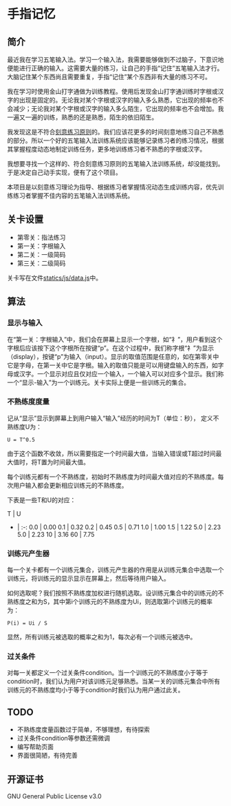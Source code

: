 # 手指记忆

## 简介

最近我在学习五笔输入法。学习一个输入法，我需要能够做到不过脑子，下意识地便能进行正确的输入。这需要大量的练习，让自己的手指“记住”五笔输入法才行。大脑记住某个东西尚且需要重复，手指“记住”某个东西非有大量的练习不可。

我在学习时使用金山打字通做为训练教程。使用后发现金山打字通训练时字根或汉字的出现是固定的。无论我对某个字根或汉字的输入多么熟悉，它出现的频率也不会减少；无论我对某个字根或汉字的输入多么陌生，它出现的频率也不会增加。我一遍又一遍的训练，熟悉的还是熟悉，陌生的依旧陌生。

我发现这是不符合[刻意练习原则](https://baike.baidu.com/item/%E5%88%BB%E6%84%8F%E8%AE%AD%E7%BB%83%E7%90%86%E8%AE%BA/19845073)的。我们应该花更多的时间刻意地练习自己不熟悉的部分。所以一个好的五笔输入法训练系统应该能够记录练习者的练习情况，根据其掌握程度动态地制定训练任务，更多地训练练习者不熟悉的字根或汉字。

我想要寻找一个这样的、符合刻意练习原则的五笔输入法训练系统，却没能找到。于是决定自己动手实现，便有了这个项目。

本项目是以刻意练习理论为指导、根据练习者掌握情况动态生成训练内容，优先训练练习者掌握不佳内容的五笔输入法训练系统。

## 关卡设置

- 第零关：指法练习
- 第一关：字根输入
- 第二关：一级简码
- 第三关：二级简码

关卡写在文件[statics/js/data.js](statics/js/data.js)中。

## 算法

### 显示与输入

在“第一关：字根输入”中，我们会在屏幕上显示一个字根，如“礻”，用户看到这个字根后应该按下这个字根所在按键“p”。在这个过程中，我们称字根“礻”为显示（display），按键“p”为输入（input）。显示的取值范围是任意的，如在第零关中它是字母，在第一关中它是字根。输入的取值只能是可以用键盘输入的东西，如字母或汉字。一个显示对应且仅对应一个输入，一个输入可以对应多个显示。我们称一个“显示-输入”为一个训练元。关卡实际上便是一些训练元的集合。

### 不熟练度度量

记从“显示”显示到屏幕上到用户输入“输入”经历的时间为T（单位：秒），
定义不熟练度U为：

```
U = T^0.5
```

由于这个函数不收敛，所以需要指定一个时间最大值，当输入错误或T超过时间最大值时，将T置为时间最大值。

每个训练元都有一个不熟练度，初始时不熟练度为时间最大值对应的不熟练度。每次用户输入都会更新相应训练元的不熟练度。

下表是一些T和U的对应：

T   | U
-   | :-:
0.0 | 0.00
0.1 | 0.32
0.2 | 0.45
0.5 | 0.71
1.0 | 1.00
1.5 | 1.22
5.0 | 2.23
5.0 | 2.23
10  | 3.16
60  | 7.75

### 训练元产生器

每一个关卡都有一个训练元集合，训练元产生器的作用是从训练元集合中选取一个训练元，将训练元的显示显示在屏幕上，然后等待用户输入。

如何选取呢？我们按照不熟练度加权进行随机选取。设训练元集合中的训练元的不熟练度之和为S，其中第i个训练元的不熟练度为Ui，则选取第i个训练元的概率为：

```
P(i) = Ui / S
```

显然，所有训练元被选取的概率之和为1，每次必有一个训练元被选中。

### 过关条件

对每一关都定义一个过关条件condition。当一个训练元的不熟练度小于等于condition时，我们认为用户对该训练元足够熟悉。当某一关的训练元集合中所有训练元的不熟练度均小于等于condition时我们认为用户通过此关。

## TODO

- 不熟练度度量函数过于简单，不够理想，有待探索
- 过关条件condition等参数还需微调
- 编写帮助页面
- 界面很简陋，有待完善

## 开源证书

GNU General Public License v3.0
